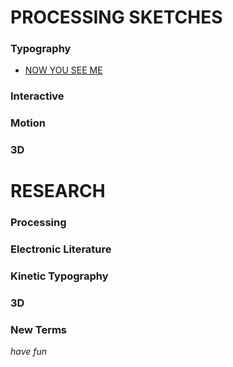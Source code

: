 # **PROCESSING SKETCHES**
### Typography
- [NOW YOU SEE ME](https://hamishpayne.github.io/CODE-WORDS/word_changes_with_mouse_click/)
### Interactive
### Motion
### 3D

# **RESEARCH**
### Processing
### Electronic Literature
### Kinetic Typography
### 3D
### New Terms

*have fun*
